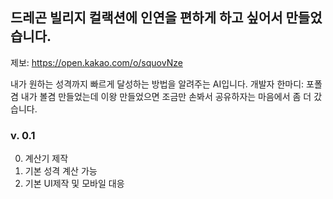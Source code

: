 ## 드레곤 빌리지 컬랙션에 인연을 편하게 하고 싶어서 만들었습니다.
제보: https://open.kakao.com/o/squovNze

내가 원하는 성격까지 빠르게 달성하는 방법을 알려주는 AI입니다.
개발자 한마디: 포폴겸 내가 볼겸 만들었는데 이왕 만들었으면 조금만 손봐서 공유하자는 마음에서 좀 더 갔습니다.

### v. 0.1
0. 계산기 제작
1. 기본 성격 계산 가능
2. 기본 UI제작 및 모바일 대응

